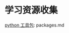 # 学习资源收集

[python 工具包](https://github.com/weiuniverse/collections/blob/master/packages.md):  packages.md
